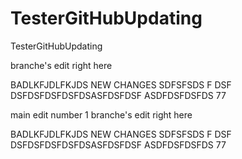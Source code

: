 # TesterGitHubUpdating
TesterGitHubUpdating


branche's edit right here


BADLKFJDLFKJDS NEW CHANGES SDFSFSDS
F
DSF
DSFDSFDSFDSFDSASFDSFDSF
ASDFDSFDSFDS
77

main edit number 1
branche's edit right here


BADLKFJDLFKJDS NEW CHANGES SDFSFSDS
F
DSF
DSFDSFDSFDSFDSASFDSFDSF
ASDFDSFDSFDS
77
